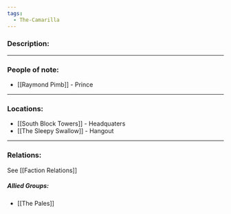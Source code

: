 ```yaml
---
tags:
  - The-Camarilla
---
```

### Description:


---
### People of note:
* [[Raymond Pimb]] - Prince

---
### Locations:
* [[South Block Towers]] - Headquaters
* [[The Sleepy Swallow]] - Hangout

---
### Relations:
See [[Faction Relations]]
##### Allied Groups:
* [[The Pales]]